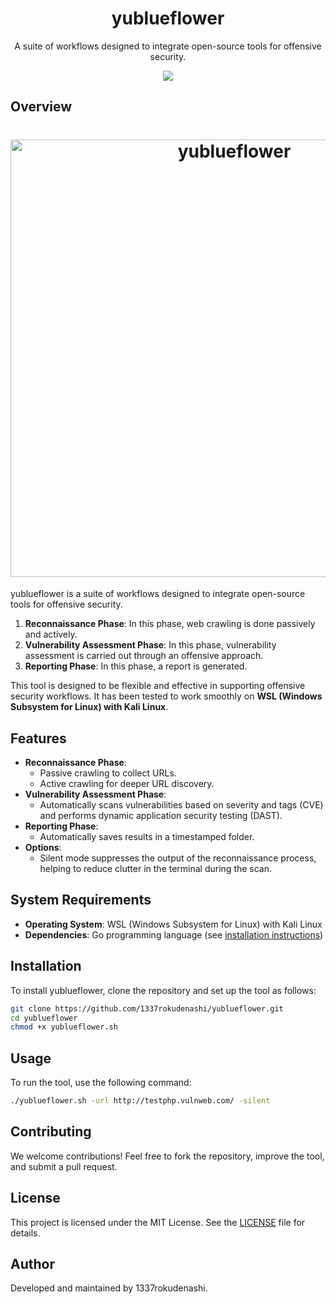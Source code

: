<h1 align="center">yublueflower</h1>

<p align="center">
  A suite of workflows designed to integrate open-source tools for offensive security.
</p>

<p align="center">
  <img src="https://img.shields.io/badge/Kali-268BEE?style=for-the-badge&logo=kalilinux&logoColor=white">
</p>

## Overview

<h1 align="center">
  <img src="https://github.com/user-attachments/assets/ac0ac510-ee57-4d09-9f81-77dc7da964e7" alt="yublueflower" width="700px">
  <br>
</h1>

yublueflower is a suite of workflows designed to integrate open-source tools for offensive security.
1. **Reconnaissance Phase**: In this phase, web crawling is done passively and actively.
2. **Vulnerability Assessment Phase**: In this phase, vulnerability assessment is carried out through an offensive approach.
3. **Reporting Phase**: In this phase, a report is generated.

This tool is designed to be flexible and effective in supporting offensive security workflows. It has been tested to work smoothly on **WSL (Windows Subsystem for Linux) with Kali Linux**.

## Features

- **Reconnaissance Phase**:
  - Passive crawling to collect URLs.
  - Active crawling for deeper URL discovery.
- **Vulnerability Assessment Phase**:
  - Automatically scans vulnerabilities based on severity and tags (CVE) and performs dynamic application security testing (DAST).
- **Reporting Phase**:
  - Automatically saves results in a timestamped folder.
- **Options**:
  - Silent mode suppresses the output of the reconnaissance process, helping to reduce clutter in the terminal during the scan.

## System Requirements

- **Operating System**: WSL (Windows Subsystem for Linux) with Kali Linux
- **Dependencies**: Go programming language (see [installation instructions](https://go.dev/doc/install))

## Installation

To install yublueflower, clone the repository and set up the tool as follows:

```bash
git clone https://github.com/1337rokudenashi/yublueflower.git
cd yublueflower
chmod +x yublueflower.sh
```

## Usage

To run the tool, use the following command:

```bash
./yublueflower.sh -url http://testphp.vulnweb.com/ -silent
```
## Contributing

We welcome contributions! Feel free to fork the repository, improve the tool, and submit a pull request.

## License

This project is licensed under the MIT License. See the [LICENSE](LICENSE) file for details.

## Author

Developed and maintained by 1337rokudenashi.

